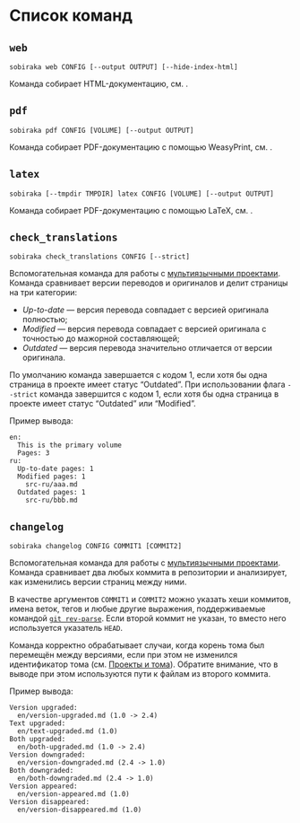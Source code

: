 # Список команд

## `web`

```
sobiraka web CONFIG [--output OUTPUT] [--hide-index-html]
```

Команда собирает HTML-документацию, см. [](../21-build-html/1-web.md).

## `pdf`

```
sobiraka pdf CONFIG [VOLUME] [--output OUTPUT]
```

Команда собирает PDF-документацию с помощью WeasyPrint, см. [](../22-build-pdf/1-weasyprint.md).

## `latex`

```
sobiraka [--tmpdir TMPDIR] latex CONFIG [VOLUME] [--output OUTPUT]
```

Команда собирает PDF-документацию с помощью LaTeX, см. [](../22-build-pdf/3-latex.md).

## `check_translations`

```
sobiraka check_translations CONFIG [--strict]
```

Вспомогательная команда для работы с [мультиязычными проектами](../11-overview/03-multilang.md). Команда сравнивает версии переводов и оригиналов и делит страницы на три категории:

- _Up-to-date_ — версия перевода совпадает с версией оригинала полностью;
- _Modified_ — версия перевода совпадает с версией оригинала с точностью до мажорной составляющей;
- _Outdated_ — версия перевода значительно отличается от версии оригинала.

По умолчанию команда завершается с кодом 1, если хотя бы одна страница в проекте имеет статус “Outdated”. При использовании флага `--strict` команда завершится с кодом 1, если хотя бы одна страница в проекте имеет статус “Outdated” или “Modified”.

Пример вывода:

```
en:
  This is the primary volume
  Pages: 3
ru:
  Up-to-date pages: 1
  Modified pages: 1
    src-ru/aaa.md
  Outdated pages: 1
    src-ru/bbb.md
```

## `changelog`

```
sobiraka changelog CONFIG COMMIT1 [COMMIT2]
```

Вспомогательная команда для работы с [мультиязычными проектами](../11-overview/03-multilang.md). Команда сравнивает два любых коммита в репозитории и анализирует, как изменились версии страниц между ними.

В качестве аргументов `COMMIT1` и `COMMIT2` можно указать хеши коммитов, имена веток, тегов и любые другие выражения, поддерживаемые командой [`git rev-parse`](https://git-scm.com/docs/git-rev-parse). Если второй коммит не указан, то вместо него используется указатель `HEAD`.

Команда корректно обрабатывает случаи, когда корень тома был перемещён между версиями, если при этом не изменился идентификатор тома (см. [Проекты и тома](../11-overview/01-terms.md)). Обратите внимание, что в выводе при этом используются пути к файлам из второго коммита.

Пример вывода:

```
Version upgraded:
  en/version-upgraded.md (1.0 -> 2.4)
Text upgraded:
  en/text-upgraded.md (1.0)
Both upgraded:
  en/both-upgraded.md (1.0 -> 2.4)
Version downgraded:
  en/version-downgraded.md (2.4 -> 1.0)
Both downgraded:
  en/both-downgraded.md (2.4 -> 1.0)
Version appeared:
  en/version-appeared.md (1.0)
Version disappeared:
  en/version-disappeared.md (1.0)
```
